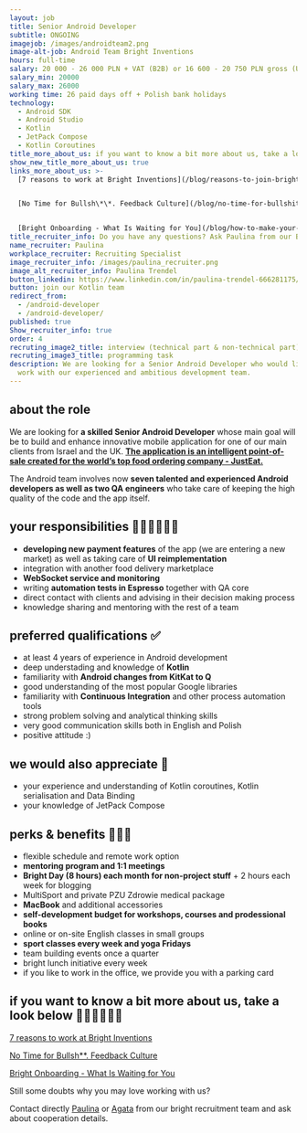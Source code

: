 ```yaml
---
layout: job
title: Senior Android Developer
subtitle: ONGOING
imagejob: /images/androidteam2.png
image-alt-job: Android Team Bright Inventions
hours: full-time
salary: 20 000 - 26 000 PLN + VAT (B2B) or 16 600 - 20 750 PLN gross (UoP)
salary_min: 20000
salary_max: 26000
working time: 26 paid days off + Polish bank holidays
technology:
  - Android SDK
  - Android Studio
  - Kotlin
  - JetPack Compose
  - Kotlin Coroutines
title_more_about_us: if you want to know a bit more about us, take a look below 🙋🏻‍♀️🙋🏻‍♂️
show_new_title_more_about_us: true
links_more_about_us: >-
  [7 reasons to work at Bright Inventions](/blog/reasons-to-join-bright)


  [No Time for Bullsh\*\*. Feedback Culture](/blog/no-time-for-bullshit-feedback-culture/)


  [Bright Onboarding - What Is Waiting for You](/blog/how-to-make-your-onboarding-bright)
title_recruiter_info: Do you have any questions? Ask Paulina from our Bright team!
name_recruiter: Paulina
workplace_recruiter: Recruiting Specialist
image_recruiter_info: /images/paulina_recruiter.png
image_alt_recruiter_info: Paulina Trendel
button_linkedin: https://www.linkedin.com/in/paulina-trendel-666281175/
button: join our Kotlin team
redirect_from:
  - /android-developer
  - /android-developer/
published: true
Show_recruiter_info: true
order: 4
recruting_image2_title: interview (technical part & non-technical part)
recruting_image3_title: programming task
description: We are looking for a Senior Android Developer who would like to
  work with our experienced and ambitious development team.
---
```

## about the role 

We are looking for **a skilled Senior Android Developer** whose main goal will be to build and enhance innovative mobile application for one of our main clients from Israel and the UK. **[The application is an intelligent point-of-sale created for the world’s top food ordering company - JustEat.](https://www.justeatpos.co.uk/)** 

The Android team involves now **seven talented and experienced Android developers as well as two QA engineers** who take care of keeping the high quality of the code and the app itself.

## your responsibilities 🧑🏻‍💻👩🏻‍💻

* **developing new payment features** of the app (we are entering a new market) as well as taking care of **UI reimplementation**
* integration with another food delivery marketplace 
* **WebSocket service and monitoring**
* writing **automation tests in Espresso** together with QA core 
* direct contact with clients and advising in their decision making process
* knowledge sharing and mentoring with the rest of a team

## preferred qualifications ✅

* at least 4 years of experience in Android development 
* deep understading and knowledge of **Kotlin**
* familiarity with **Android changes from KitKat to Q**
* good understanding of the most popular Google libraries
* familiarity with **Continuous Integration** and other process automation tools
* strong problem solving and analytical thinking skills
* very good communication skills both in English and Polish 
* positive attitude :)

## we would also appreciate 🙌

* your experience and understanding of Kotlin coroutines, Kotlin serialisation and Data Binding
* your knowledge of JetPack Compose 

## perks & benefits 🚀🚀🚀

* flexible schedule and remote work option 
* **mentoring program and 1:1 meetings**
* **Bright Day (8 hours) each month for non-project stuff** + 2 hours each week for blogging 
* MultiSport and private PZU Zdrowie medical package
* **MacBook** and additional accessories 
* **self-development budget for workshops, courses and prodessional books**
* online or on-site English classes in small groups
* **sport classes every week and yoga Fridays**
* team building events once a quarter
* bright lunch initiative every week 
* if you like to work in the office, we provide you with a parking card 

## if you want to know a bit more about us, take a look below 🙋🏻‍♀️🙋🏻‍♂️ 

[7 reasons to work at Bright Inventions](https://brightinventions.pl/blog/reasons-to-join-bright)

[No Time for Bullsh**. Feedback Culture](https://brightinventions.pl/blog/no-time-for-bullshit-feedback-culture/)

[Bright Onboarding - What Is Waiting for You](https://brightinventions.pl/blog/how-to-make-your-onboarding-bright)

Still some doubts why you may love working with us?

Contact directly [Paulina](https://www.linkedin.com/in/paulina-trendel-666281175/) or [Agata](https://www.linkedin.com/in/agatamietli%C5%84ska/) from our bright recruitment team and ask about cooperation details.
